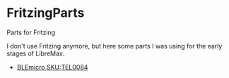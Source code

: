 # FritzingParts
Parts for Fritzing

I don't use Fritzing anymore, but here some parts I was using for the early stages of LibreMax.

* [BLEmicro SKU:TEL0084](http://www.dfrobot.com/index.php?route=product/product&product_id=1216&search=ble&description=true#.VjIa2oS_Wkg)
